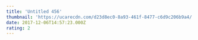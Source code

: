 ```yaml
---
title: 'Untitled 456'
thumbnail: 'https://ucarecdn.com/d23d8ec0-8a93-461f-8477-c6d9c206b9a4/'
date: 2017-12-06T14:57:23.000Z
rating: 2
---
```

